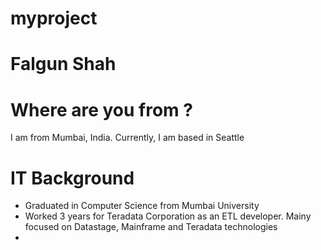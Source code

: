 # myproject
# Falgun Shah

# Where are you from ?
I am from Mumbai, India. Currently, I am based in Seattle

# IT Background
* Graduated in Computer Science from Mumbai University
* Worked 3 years for Teradata Corporation as an ETL developer. Mainy focused on Datastage, Mainframe and Teradata technologies
*
